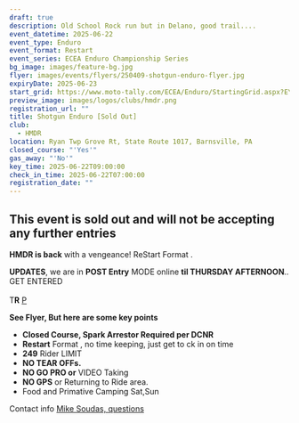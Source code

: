 ```yaml
---
draft: true
description: Old School Rock run but in Delano, good trail....
event_datetime: 2025-06-22
event_type: Enduro
event_format: Restart
event_series: ECEA Enduro Championship Series
bg_image: images/feature-bg.jpg
flyer: images/events/flyers/250409-shotgun-enduro-flyer.jpg
expiryDate: 2025-06-23
start_grid: https://www.moto-tally.com/ECEA/Enduro/StartingGrid.aspx?EY=2025&EID=7
preview_image: images/logos/clubs/hmdr.png
registration_url: ""
title: Shotgun Enduro [Sold Out]
club:
  - HMDR
location: Ryan Twp Grove Rt, State Route 1017, Barnsville, PA
closed_course: "'Yes'"
gas_away: "'No'"
key_time: 2025-06-22T09:00:00
check_in_time: 2025-06-22T07:00:00
registration_date: ""
---
```

## **This event is sold out and will not be accepting any further entries**

**HMDR is back** with a vengeance!  ReStart Format .

**UPDATES**, we are in **POST Entry** MODE online **til THURSDAY AFTERNOON**.. GET ENTERED \
\
T**R** [P](https://www.moto-tally.com/ECEA/Enduro/StartingGrid.aspx?EY=2024&EID=7)

**See Flyer, But here are  some key points**

* **Closed Course, Spark Arrestor Required per DCNR**
* **Restart** Format ,  no time keeping, just get to ck in on time
* **249** Rider LIMIT
* **NO TEAR OFFs.**  
* **NO GO PRO or** VIDEO Taking
* **NO GPS** or Returning to Ride area.
* Food and Primative Camping Sat,Sun

Contact info [Mike Soudas, questions ](mailto:msoudas@comcast.net)